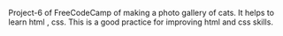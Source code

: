 Project-6 of FreeCodeCamp of making a photo gallery of cats. It helps to learn html , css. This is a good practice for improving html and css skills.
